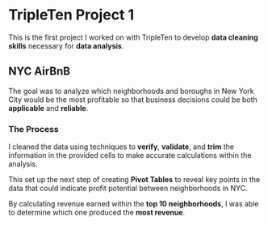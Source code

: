 # TripleTen Project 1

This is the first project I worked on with TripleTen to develop **data cleaning skills** necessary for **data analysis**.

## NYC AirBnB

The goal was to analyze which neighborhoods and boroughs in New York City would be the most profitable so that business decisions could be both **applicable** and **reliable**.

### The Process

I cleaned the data using techniques to **verify**, **validate**, and **trim** the information in the provided cells to make accurate calculations within the analysis.  

This set up the next step of creating **Pivot Tables** to reveal key points in the data that could indicate profit potential between neighborhoods in NYC.  

By calculating revenue earned within the **top 10 neighborhoods**, I was able to determine which one produced the **most revenue**.
